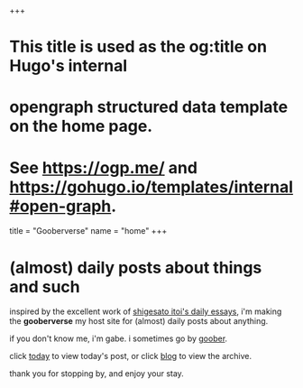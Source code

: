 +++
# This title is used as the og:title on Hugo's internal
# opengraph structured data template on the home page.
# See https://ogp.me/ and https://gohugo.io/templates/internal#open-graph.
title = "Gooberverse"
name = "home"
+++

# (almost) daily posts about things and such

inspired by the excellent work of [shigesato itoi's daily essays](https://www.1101.com), i'm making\
the **gooberverse** my host site for (almost) daily posts about anything.

if you don't know me, i'm gabe. i sometimes go by [goober](https://steamcommunity.com/id/projectg).

click [today](https://gabechutuape.github.io/gooberverse/today/) to view today's post, or click [blog](https://gabechutuape.github.io/gooberverse/blog/) to view the archive.

thank you for stopping by, and enjoy your stay.